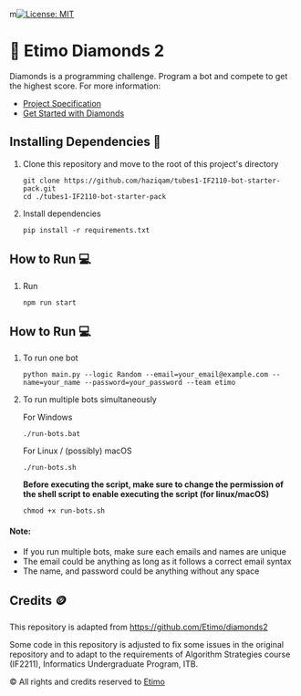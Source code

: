 m[![License: MIT](https://img.shields.io/badge/License-MIT-yellow.svg)](https://opensource.org/licenses/MIT)

# 💎 Etimo Diamonds 2

Diamonds is a programming challenge. Program a bot and compete to get the highest score. For more information:

-   [Project Specification](https://docs.google.com/document/d/13cbmMVXviyu8eKQ6heqgDzt4JNNMeAZO/edit)
-   [Get Started with Diamonds](https://docs.google.com/document/d/1L92Axb89yIkom0b24D350Z1QAr8rujvHof7-kXRAp7c/edit)

## Installing Dependencies 🔨

1. Clone this repository and move to the root of this project's directory

    ```
    git clone https://github.com/haziqam/tubes1-IF2110-bot-starter-pack.git
    cd ./tubes1-IF2110-bot-starter-pack
    ```

2. Install dependencies

    ```
    pip install -r requirements.txt
    ```

## How to Run 💻
1. Run
    
    ```
    npm run start
    ```
## How to Run 💻

1. To run one bot

    ```
    python main.py --logic Random --email=your_email@example.com --name=your_name --password=your_password --team etimo
    ```

2. To run multiple bots simultaneously

    For Windows

    ```
    ./run-bots.bat
    ```

    For Linux / (possibly) macOS

    ```
    ./run-bots.sh
    ```

    <b>Before executing the script, make sure to change the permission of the shell script to enable executing the script (for linux/macOS)</b>

    ```
    chmod +x run-bots.sh
    ```

#### Note:

-   If you run multiple bots, make sure each emails and names are unique
-   The email could be anything as long as it follows a correct email syntax
-   The name, and password could be anything without any space

## Credits 🪙

This repository is adapted from https://github.com/Etimo/diamonds2

Some code in this repository is adjusted to fix some issues in the original repository and to adapt to the requirements of Algorithm Strategies course (IF2211), Informatics Undergraduate Program, ITB.

©️ All rights and credits reserved to [Etimo](https://github.com/Etimo)
